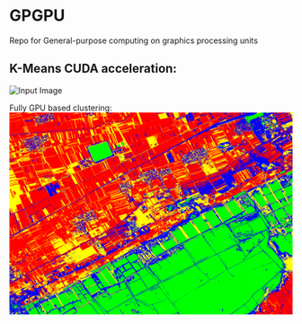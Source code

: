 # GPGPU
Repo for General-purpose computing on graphics processing units

## K-Means CUDA acceleration:
![Input Image](/Kmeans-CUDA/img.bmp)

Fully GPU based clustering:
![OutPut Image](/Kmeans-CUDA/result-opt.png)
